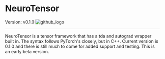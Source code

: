 # NeuroTensor
Version: v0.1.0
![github_logo](https://github.com/user-attachments/assets/19861561-d196-4b37-b849-edf2b9a290a6)
<hr>

NeuroTensor is a tensor framework that has a tda and autograd wrapper built in. The syntax follows PyTorch's closely, but in C++. Current version is 0.1.0 and there is still much to come for added support and testing. This is an early beta version.
